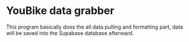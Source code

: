 # YouBike data grabber

This program basically does the all data pulling and formatting part, data will be saved into the Supabase database afterward.

